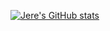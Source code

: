 [![Jere's GitHub stats](https://github-readme-stats.vercel.app/api?username=jeremyalv)](https://github.com/anuraghazra/github-readme-stats)
